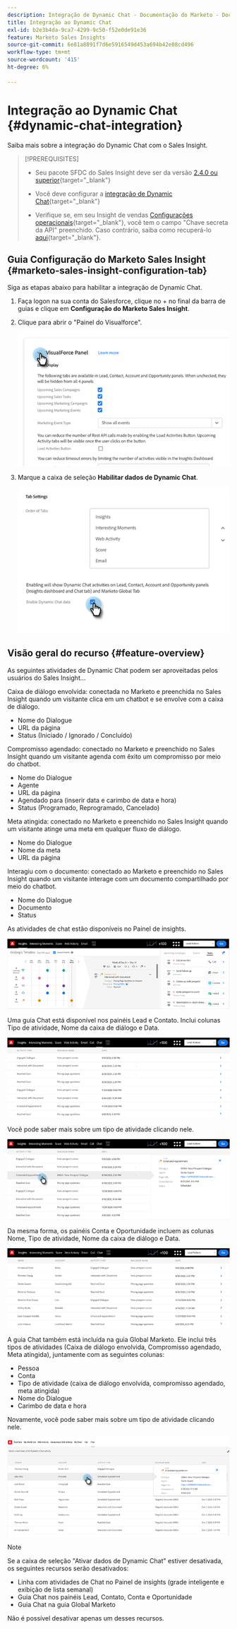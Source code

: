 ```yaml
---
description: Integração de Dynamic Chat - Documentação do Marketo - Documentação do produto
title: Integração ao Dynamic Chat
exl-id: b2e3b4da-9ca7-4299-9c50-f52e0de91e36
feature: Marketo Sales Insights
source-git-commit: 6e81a8891f7d6e5916549d453a694b42e08cd496
workflow-type: tm+mt
source-wordcount: '415'
ht-degree: 6%

---
```


# Integração ao Dynamic Chat {#dynamic-chat-integration}

Saiba mais sobre a integração do Dynamic Chat com o Sales Insight.

>[!PREREQUISITES]
>
>* Seu pacote SFDC do Sales Insight deve ser da versão [2.4.0 ou superior](/help/marketo/product-docs/marketo-sales-insight/msi-for-salesforce/upgrading/upgrading-your-msi-package.md){target="_blank"}
>
>* Você deve configurar a [integração de Dynamic Chat](/help/marketo/product-docs/demand-generation/dynamic-chat/dynamic-chat-overview.md){target="_blank"}
>
>* Verifique se, em seu Insight de vendas [Configurações operacionais](/help/marketo/product-docs/marketo-sales-insight/msi-for-salesforce/configuration/marketo-sales-insight-configuration-tab-in-salesforce.md#operational-settings){target="_blank"}, você tem o campo &quot;Chave secreta da API&quot; preenchido. Caso contrário, saiba como recuperá-lo [aqui](/help/marketo/product-docs/marketo-sales-insight/msi-for-salesforce/configuration/configure-marketo-sales-insight-in-salesforce-enterprise-unlimited.md#configure-sales-insight-in-marketo){target="_blank"}.

## Guia Configuração do Marketo Sales Insight {#marketo-sales-insight-configuration-tab}

Siga as etapas abaixo para habilitar a integração de Dynamic Chat.

1. Faça logon na sua conta do Salesforce, clique no + no final da barra de guias e clique em **Configuração do Marketo Sales Insight**.

1. Clique para abrir o &quot;Painel do Visualforce&quot;.

   ![](assets/dynamic-chat-integration-1.png)

1. Marque a caixa de seleção **Habilitar dados de Dynamic Chat**.

   ![](assets/dynamic-chat-integration-2.png)

## Visão geral do recurso {#feature-overview}

As seguintes atividades de Dynamic Chat podem ser aproveitadas pelos usuários do Sales Insight...

Caixa de diálogo envolvida: conectada no Marketo e preenchida no Sales Insight quando um visitante clica em um chatbot e se envolve com a caixa de diálogo.

* Nome do Dialogue
* URL da página
* Status (Iniciado / Ignorado / Concluído)

Compromisso agendado: conectado no Marketo e preenchido no Sales Insight quando um visitante agenda com êxito um compromisso por meio do chatbot.

* Nome do Dialogue
* Agente
* URL da página
* Agendado para (inserir data e carimbo de data e hora)
* Status (Programado, Reprogramado, Cancelado)

Meta atingida: conectado no Marketo e preenchido no Sales Insight quando um visitante atinge uma meta em qualquer fluxo de diálogo.

* Nome do Dialogue
* Nome da meta
* URL da página

Interagiu com o documento: conectado ao Marketo e preenchido no Sales Insight quando um visitante interage com um documento compartilhado por meio do chatbot.

* Nome do Dialogue
* Documento
* Status

As atividades de chat estão disponíveis no Painel de insights.

![](assets/dynamic-chat-integration-3.png)

Uma guia Chat está disponível nos painéis Lead e Contato. Inclui colunas Tipo de atividade, Nome da caixa de diálogo e Data.

![](assets/dynamic-chat-integration-4.png)

Você pode saber mais sobre um tipo de atividade clicando nele.

![](assets/dynamic-chat-integration-5.png)

Da mesma forma, os painéis Conta e Oportunidade incluem as colunas Nome, Tipo de atividade, Nome da caixa de diálogo e Data.

![](assets/dynamic-chat-integration-6.png)

A guia Chat também está incluída na guia Global Marketo. Ele inclui três tipos de atividades (Caixa de diálogo envolvida, Compromisso agendado, Meta atingida), juntamente com as seguintes colunas:

* Pessoa
* Conta
* Tipo de atividade (caixa de diálogo envolvida, compromisso agendado, meta atingida)
* Nome do Dialogue
* Carimbo de data e hora

Novamente, você pode saber mais sobre um tipo de atividade clicando nele.

![](assets/dynamic-chat-integration-7.png)

>[!NOTE]
>
>Se a caixa de seleção &quot;Ativar dados de Dynamic Chat&quot; estiver desativada, os seguintes recursos serão desativados:
>
>* Linha com atividades de Chat no Painel de insights (grade inteligente e exibição de lista semanal)
>* Guia Chat nos painéis Lead, Contato, Conta e Oportunidade
>* Guia Chat na guia Global Marketo
>
>Não é possível desativar apenas um desses recursos.

